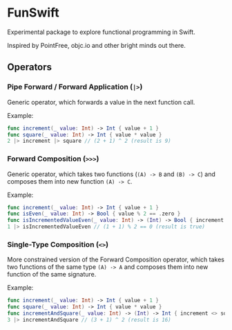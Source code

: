# FunSwift

Experimental package to explore functional programming in Swift.

Inspired by PointFree, objc.io and other bright minds out there.

## Operators

### Pipe Forward / Forward Application (`|>`)

Generic operator, which forwards a value in the next function call.

Example:

```swift
func increment(_ value: Int) -> Int { value + 1 }
func square(_ value: Int) -> Int { value * value }
2 |> increment |> square // (2 + 1) ^ 2 (result is 9)
```

### Forward Composition (`>>>`)

Generic operator, which takes two functions (`(A) -> B` and `(B) -> C`) and composes them into new function `(A) -> C`. 

Example:

```swift
func increment(_ value: Int) -> Int { value + 1 }
func isEven(_ value: Int) -> Bool { value % 2 == .zero }
func isIncrementedValueEven(_ value: Int) -> (Int) -> Bool { increment >>> isEven }
1 |> isIncrementedValueEven // (1 + 1) % 2 == 0 (result is true)
```

### Single-Type Composition (`<>`)

More constrained version of the Forward Composition operator, which takes two functions of the same type `(A) -> A` and composes them into new function of the same signature.

Example:

```swift
func increment(_ value: Int) -> Int { value + 1 }
func square(_ value: Int) -> Int { value * value }
func incrementAndSquare(_ value: Int) -> (Int) -> Int { increment <> square }
3 |> incrementAndSquare // (3 + 1) ^ 2 (result is 16)
```
